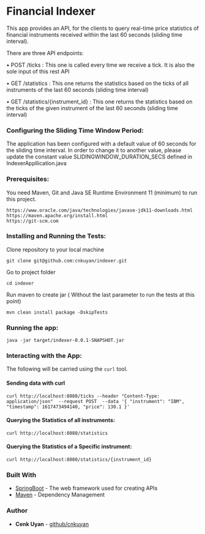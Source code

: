 # Financial Indexer

This app provides an API, for the clients to query real-time price statistics of financial instruments received within the last 60 seconds (sliding time interval).

There are three API endpoints:

• POST /ticks  :  This one is called every time we receive a tick. It is also the sole input of this rest API
   
• GET /statistics : This one returns the statistics based on the ticks of all instruments of the last 60 seconds (sliding time interval)

• GET /statistics/{instrument_id} : This one returns the statistics based on the ticks of the given instrument of the last 60 seconds (sliding time interval)


### Configuring the Sliding Time Window Period:
 
 The application has been configured with a default value of 60 seconds for the sliding time interval.
 In order to change it to another value,  please update the constant value SLIDINGWINDOW_DURATION_SECS defined in IndexerAppllication.java
 
 

### Prerequisites:

You need Maven, Git and  Java SE Runtime Environment 11 (minimum)  to run this project. 

```
https://www.oracle.com/java/technologies/javase-jdk11-downloads.html
https://maven.apache.org/install.html
https://git-scm.com
```

### Installing and Running the Tests:

Clone repository to your local machine

```
git clone git@github.com:cnkuyan/indexer.git
```

Go to project folder

```
cd indexer
```

Run maven to create jar ( Without the last parameter to run the tests at this point)

```
mvn clean install package -DskipTests
```


### Running the app:
```
java -jar target/indexer-0.0.1-SNAPSHOT.jar
```


### Interacting with the App:

The following will be carried using the `curl` tool.

#### Sending data with curl
```
curl http://localhost:8080/ticks --header "Content-Type: application/json"  --request POST  --data '{ "instrument": "IBM", "timestamp": 1617473494140, "price": 130.1 }'
```

#### Querying the Statistics of all instruments:
```
curl http://localhost:8080/statistics
```

#### Querying the Statistics of a Specific instrument:
```
curl http://localhost:8080/statistics/{instrument_id}
```

### Built With

* [SpringBoot](https://projects.spring.io/spring-boot/) - The web framework used for creating APIs
* [Maven](https://maven.apache.org/) - Dependency Management
 

### Author

* **Cenk Uyan** - [github/cnkuyan](https://github.com/cnkuyan)


